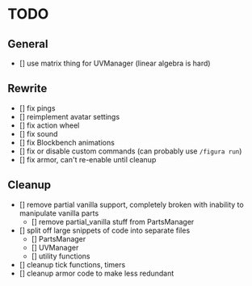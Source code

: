 # TODO

## General
- [] use matrix thing for UVManager (linear algebra is hard)

## Rewrite
- [] fix pings
- [] reimplement avatar settings
- [] fix action wheel
- [] fix sound
- [] fix Blockbench animations
- [] fix or disable custom commands (can probably use `/figura run`)
- [] fix armor, can't re-enable until cleanup

## Cleanup
- [] remove partial vanilla support, completely broken with inability to manipulate vanilla parts
	- [] remove partial_vanilla stuff from PartsManager
- [] split off large snippets of code into separate files
	- [] PartsManager
	- [] UVManager
	- [] utility functions
- [] cleanup tick functions, timers
- [] cleanup armor code to make less redundant
